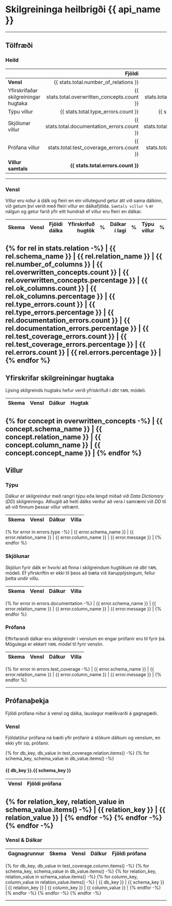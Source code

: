 <!-- Space: DAT -->
<!-- Parent: Skjölun -->
<!-- Title: {{ api_name }} - API gæði -->
# Skilgreininga heilbrigði {{ api_name }}
---
## Tölfræði 
### Heild
|                                      | Fjöldi             | Prósent af dálkum  |
| :----------------------------------- | -----------------: | -----------------: |
| **Vensl**                            | {{ stats.total.number_of_relations }}  |  | 
| Yfirskrifaðar skilgreiningar hugtaka | {{ stats.total.overwritten_concepts.count }} | {{ stats.total.overwritten_concepts.percentage }} |
| Týpu villur | {{ stats.total.type_errors.count }} | {{ stats.total.type_errors.percentage }} |
| Skjölunar villur | {{ stats.total.documentation_errors.count }} | {{ stats.total.documentation_errors.percentage }} |
| Prófana villur | {{ stats.total.test_coverage_errors.count }} | {{ stats.total.test_coverage_errors.percentage }} |
| **Villur samtals** | **{{ stats.total.errors.count }}** | **{{ stats.total.errors.percentage }}** |
---
### Vensl
Villur eru niður á dálk og fleiri en ein villutegund getur átt við sama dálkinn, við getum því verið með fleiri villur en dálkafjölda. `Samtals villur %` er nálgun og getur farið yfir eitt hundrað ef villur eru fleiri en dálkar.

| Skema | Vensl | Fjöldi dálka | Yfirskrifuð hugtök |  %  | Dálkar í lagi |  %  | Týpu villur |  %  | Skjölunar villur |  %  | Prófana villur |  %  | Samtals villur |  %  |
| :---- | :---- | -----------: | -----------------: | --: | ------------: | --: | ----------: | --: | ---------------: | --: | -------------: | --: | -------------: | --: |
{% for rel in stats.relation -%}
| {{ rel.schema_name }} | {{ rel.relation_name }} | {{ rel.number_of_columns }} | {{ rel.overwritten_concepts.count }} | {{ rel.overwritten_concepts.percentage }} | {{ rel.ok_columns.count }} | {{ rel.ok_columns.percentage }} | {{ rel.type_errors.count }} | {{ rel.type_errors.percentage }} | {{ rel.documentation_errors.count }} | {{ rel.documentation_errors.percentage }} | {{ rel.test_coverage_errors.count }} | {{ rel.test_coverage_errors.percentage }} | {{ rel.errors.count }} | {{ rel.errors.percentage }} |
{% endfor %}
---
## Yfirskrifar skilgreiningar hugtaka
Lýsing skilgreinds hugtaks hefur verið yfriskrifuð í *dbt* `YAML` módeli.  

|  Skema                         | Vensl                          |  Dálkur                        |  Hugtak                        |
| :----------------------------- | :----------------------------- | :----------------------------- | :----------------------------- |
{% for concept in overwritten_concepts -%}
| {{ concept.schema_name }} | {{ concept.relation_name }} | {{ concept.column_name }} | {{ concept.concept_name }} |
{% endfor %}
---
## Villur
### Týpu
Dálkur er skilgreindur með rangri týpu eða lengd miðað við *Data Dictionary* (*DD*) skilgreiningu. Athugið að heiti dálks verður að vera í samræmi við *DD* til að við finnum þessar villur vélrænt.  

|  Skema                         | Vensl                          |  Dálkur                        |  Villa                         |
| :----------------------------- | :----------------------------- | :----------------------------- | :----------------------------- |
{% for error in errors.type -%}
| {{ error.schema_name }} | {{ error.relation_name }} | {{ error.column_name }} | {{ error.message }} |
{% endfor %}

### Skjölunar
Skjölun fyrir dálk er hvorki að finna í skilgreindum hugtökum né *dbt* `YAML` módeli. Ef yfirskriftin er ekki til þess að bæta við ítarupplýsingum, fellur þetta undir villu.  

|  Skema                         | Vensl                          |  Dálkur                        |  Villa                         |
| :----------------------------- | :----------------------------- | :----------------------------- | :----------------------------- |
{% for error in errors.documentation -%}
| {{ error.schema_name }} | {{ error.relation_name }} | {{ error.column_name }} | {{ error.message }} |
{% endfor %}

### Prófana
Eftirfarandi dálkar eru skilgreindir í venslum en engar prófanir eru til fyrir þá. Mögulega er ekkert `YAML` módel til fyrir venslin.  

|  Skema                         | Vensl                          |  Dálkur                        |  Villa                         |
| :----------------------------- | :----------------------------- | :----------------------------- | :----------------------------- |
{% for error in errors.test_coverage -%}
| {{ error.schema_name }} | {{ error.relation_name }} | {{ error.column_name }} | {{ error.message }} |
{% endfor %}

---
## Prófanaþekja
Fjöldi prófana niður á vensl og dálka, lauslegur mælikvarði á gagnagæði.  
### Vensl
Fjöldatölur prófana ná bæði yfir prófanir á stökum dálkum og venslum, en ekki yfir `SQL` prófanir.  

{% for db_key, db_value in test_coverage.relation.items() -%}
{% for schema_key, schema_value in db_value.items() -%}
#### {{ db_key }}.{{ schema_key }}
| Vensl                          |  Fjöldi prófana                |
| :----------------------------- | -----------------------------: |
{% for relation_key, relation_value in schema_value.items() -%}
| {{ relation_key }} | {{ relation_value }} |
{% endfor -%}
{% endfor -%}
{% endfor -%}
---
### Vensl & Dálkar
| Gagnagrunnur           | Skema                 | Vensl                                | Dálkur                                 | Fjöldi prófana |
| :--------------------- | :-------------------- | :----------------------------------- | :------------------------------------- | -------------: |
{% for db_key, db_value in test_coverage.column.items() -%}
{% for schema_key, schema_value in db_value.items() -%}
{% for relation_key, relation_value in schema_value.items() -%}
{% for column_key, column_value in relation_value.items() -%}
| {{ db_key }} | {{ schema_key }} | {{ relation_key }} | {{ column_key }} | {{ column_value }} |
{% endfor -%}
{% endfor -%}
{% endfor -%}
{% endfor -%}

---